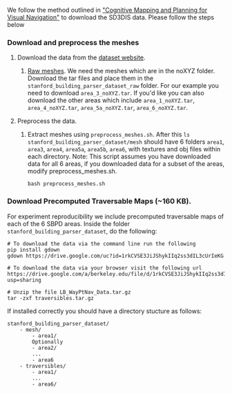 We follow the method outlined in ["Cognitive Mapping and Planning for Visual Navigation"](https://github.com/tensorflow/models/tree/master/research/cognitive_mapping_and_planning) to download the SD3DIS data. Please follow the steps below

### Download and preprocess the meshes

1.  Download the data from the [dataset website](http://buildingparser.stanford.edu/dataset.html).
    1.  [Raw meshes](https://goo.gl/forms/2YSPaO2UKmn5Td5m2). We need the meshes
        which are in the noXYZ folder. Download the tar files and place them in
        the `stanford_building_parser_dataset_raw` folder. For our example you need to download `area_3_noXYZ.tar`. If you'd like you can also download the other areas which include `area_1_noXYZ.tar`, `area_4_noXYZ.tar`, `area_5a_noXYZ.tar`, `area_6_noXYZ.tar`.
        

2.  Preprocess the data.

    1.  Extract meshes using `preprocess_meshes.sh`. After
        this `ls stanford_building_parser_dataset/mesh` should have 6
        folders `area1`, `area3`, `area4`, `area5a`, `area5b`, `area6`, with
        textures and obj files within each directory. Note: This script assumes you have downloaded data for all 6 areas, if you downloaded data for a subset of the areas, modify preprocess_meshes.sh.
        
        ```
        bash preprocess_meshes.sh
        ```
        
       

### Download Precomputed Traversable Maps (~160 KB).
For experiment reproducibility we include precomputed traversable maps of each of the 6 SBPD areas. Inside the folder `stanford_building_parser_dataset`, do the following:
```
# To download the data via the command line run the following
pip install gdown
gdown https://drive.google.com/uc?id=1rkCVSE3JiJShykIIq2ss3dIL3cUrIeKG

# To download the data via your browser visit the following url
https://drive.google.com/a/berkeley.edu/file/d/1rkCVSE3JiJShykIIq2ss3dIL3cUrIeKG/view?usp=sharing

# Unzip the file LB_WayPtNav_Data.tar.gz
tar -zxf traversibles.tar.gz
```

If installed correctly you should have a directory stucture as follows:
```
stanford_building_parser_dataset/
    - mesh/
        - area1/
        Optionally
        - area2/
        ...
        - area6
    - traversibles/
        - area1/
        ...
        - area6/
```
